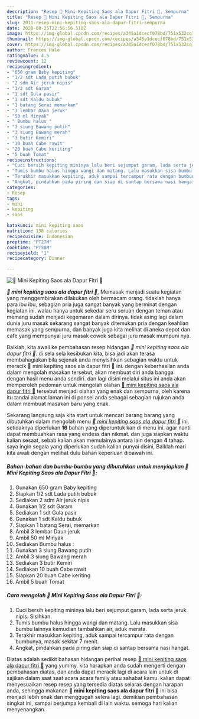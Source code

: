 ```yaml
---
description: "Resep 🦀 Mini Kepiting Saos ala Dapur Fitri 🦀, Sempurna"
title: "Resep 🦀 Mini Kepiting Saos ala Dapur Fitri 🦀, Sempurna"
slug: 2011-resep-mini-kepiting-saos-ala-dapur-fitri-sempurna
date: 2020-08-25T22:56:56.510Z
image: https://img-global.cpcdn.com/recipes/a345a1dcecf078bd/751x532cq70/🦀-mini-kepiting-saos-ala-dapur-fitri-🦀-foto-resep-utama.jpg
thumbnail: https://img-global.cpcdn.com/recipes/a345a1dcecf078bd/751x532cq70/🦀-mini-kepiting-saos-ala-dapur-fitri-🦀-foto-resep-utama.jpg
cover: https://img-global.cpcdn.com/recipes/a345a1dcecf078bd/751x532cq70/🦀-mini-kepiting-saos-ala-dapur-fitri-🦀-foto-resep-utama.jpg
author: Frances Hale
ratingvalue: 4.5
reviewcount: 12
recipeingredient:
- "650 gram Baby kepiting"
- "1/2 sdt Lada putih bubuk"
- "2 sdm Air jeruk nipis"
- "1/2 sdt Garam"
- "1 sdt Gula pasir"
- "1 sdt Kaldu bubuk"
- "1 batang Serai memarkan"
- "3 lembar Daun jeruk"
- "50 ml Minyak"
- " Bumbu halus "
- "3 siung Bawang putih"
- "3 siung Bawang merah"
- "3 butir Kemiri"
- "10 buah Cabe rawit"
- "20 buah Cabe keriting"
- "5 buah Tomat"
recipeinstructions:
- "Cuci bersih kepiting mininya lalu beri sejumput garam, lada serta jeruk nipis. Sisihkan."
- "Tumis bumbu halus hingga wangi dan matang. Lalu masukkan sisa bumbu lainnya kemudian tambahkan air, aduk merata."
- "Terakhir masukkan kepiting, aduk sampai tercampur rata dengan bumbunya, masak sekitar 7 menit."
- "Angkat, pindahkan pada piring dan siap di santap bersama nasi hangat."
categories:
- Resep
tags:
- mini
- kepiting
- saos

katakunci: mini kepiting saos 
nutrition: 138 calories
recipecuisine: Indonesian
preptime: "PT27M"
cooktime: "PT58M"
recipeyield: "1"
recipecategory: Dinner

---
```



![🦀 Mini Kepiting Saos ala Dapur Fitri 🦀](https://img-global.cpcdn.com/recipes/a345a1dcecf078bd/751x532cq70/🦀-mini-kepiting-saos-ala-dapur-fitri-🦀-foto-resep-utama.jpg)

<b><i>🦀 mini kepiting saos ala dapur fitri 🦀</i></b>, Memasak menjadi suatu kegiatan yang menggembirakan dilakukan oleh bermacam orang. tidaklah hanya para ibu ibu, sebagian pria juga sangat banyak yang berminat dengan kegiatan ini. walau hanya untuk sekedar seru seruan dengan teman atau memang sudah menjadi kegemaran dalam dirinya. tidak asing lagi dalam dunia juru masak sekarang sangat banyak ditemukan pria dengan keahlian memasak yang sempurna, dan banyak juga kita melihat di aneka depot dan cafe yang mempunyai juru masak cowok sebagai juru masak mumpuni nya.



Baiklah, kita awali ke pembahasan resep hidangan <i>🦀 mini kepiting saos ala dapur fitri 🦀</i>. di sela sela kesibukan kita, bisa jadi akan terasa membahagiakan bila sejenak anda menyisihkan sebagian waktu untuk meracik 🦀 mini kepiting saos ala dapur fitri 🦀 ini. dengan keberhasilan anda dalam mengolah masakan tersebut, akan membuat diri anda bangga dengan hasil menu anda sendiri. dan lagi disini melalui situs ini anda akan memperoleh pedoman untuk mengolah olahan <u>🦀 mini kepiting saos ala dapur fitri 🦀</u> tersebut menjadi olahan yang enak dan sempurna, oleh karena itu tandai alamat laman ini di ponsel anda sebagai sebagian rujukan anda dalam membuat masakan baru yang enak.


Sekarang langsung saja kita start untuk mencari barang barang yang dibutuhkan dalam mengolah menu <u><i>🦀 mini kepiting saos ala dapur fitri 🦀</i></u> ini. setidaknya diperlukan <b>16</b> bahan yang diperuntuk kan di menu ini. agar nanti dapat membuahkan rasa yang endess dan nikmat. dan juga siapkan waktu kalian sesaat, sebab kalian akan memulainya antara lain dengan <b>4</b> tahap. saya ingin segala yang diperlukan sudah kalian punyai disini, Baiklah mari kita awali dengan melihat dulu bahan keperluan dibawah ini.

<!--inarticleads1-->

##### Bahan-bahan dan bumbu-bumbu yang dibutuhkan untuk menyiapkan 🦀 Mini Kepiting Saos ala Dapur Fitri 🦀:

1. Gunakan 650 gram Baby kepiting
1. Siapkan 1/2 sdt Lada putih bubuk
1. Sediakan 2 sdm Air jeruk nipis
1. Gunakan 1/2 sdt Garam
1. Sediakan 1 sdt Gula pasir
1. Gunakan 1 sdt Kaldu bubuk
1. Siapkan 1 batang Serai, memarkan
1. Ambil 3 lembar Daun jeruk
1. Ambil 50 ml Minyak
1. Sediakan  Bumbu halus :
1. Gunakan 3 siung Bawang putih
1. Ambil 3 siung Bawang merah
1. Sediakan 3 butir Kemiri
1. Sediakan 10 buah Cabe rawit
1. Siapkan 20 buah Cabe keriting
1. Ambil 5 buah Tomat




<!--inarticleads2-->

##### Cara mengolah 🦀 Mini Kepiting Saos ala Dapur Fitri 🦀:

1. Cuci bersih kepiting mininya lalu beri sejumput garam, lada serta jeruk nipis. Sisihkan.
1. Tumis bumbu halus hingga wangi dan matang. Lalu masukkan sisa bumbu lainnya kemudian tambahkan air, aduk merata.
1. Terakhir masukkan kepiting, aduk sampai tercampur rata dengan bumbunya, masak sekitar 7 menit.
1. Angkat, pindahkan pada piring dan siap di santap bersama nasi hangat.




Diatas adalah sedikit bahasan hidangan perihal resep <u>🦀 mini kepiting saos ala dapur fitri 🦀</u> yang yummy. kita harapkan anda sudah mengerti dengan pembahasan diatas, dan anda dapat meracik lagi di acara lain untuk di sajikan dalam saat saat acara acara family atau sahabat kamu. kalian dapat menyesuaikan resep resep yang tersedia diatas selaras dengan harapan anda, sehingga makanan <b>🦀 mini kepiting saos ala dapur fitri 🦀</b> ini bisa menjadi lebih enak dan menggugah selera lagi. demikian pembahasan singkat ini, sampai berjumpa kembali di lain waktu. semoga hari kalian menyenangkan.
